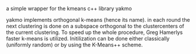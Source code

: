 a simple wrapper for the kmeans c++ library yakmo

yakmo implements orthogonal k-means (hence its name). 
in each round the next clustering is done on a subspace orthogonal
to the clustercenters of the current clustering.
To speed up the whole procedure, Greg Hamerlys faster k-means
is utilized. Initilization can be done either classically (uniformly random)
or by using the K-Means++ scheme.


